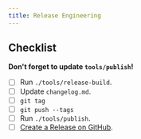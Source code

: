 ```yaml
---
title: Release Engineering
---
```


Checklist
---------
**Don't forget to update `tools/publish`!**

- [ ] Run `./tools/release-build`.
- [ ] Update `changelog.md`.
- [ ] `git tag`
- [ ] `git push --tags`
- [ ] Run `./tools/publish`.
- [ ] [Create a Release on GitHub](https://github.com/makestack/makestack/releases/new).
